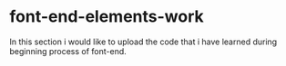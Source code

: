 # font-end-elements-work
In this section i would like to upload the code that i have learned during beginning process of font-end.
